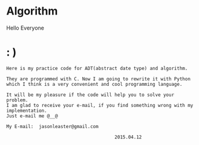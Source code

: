 Algorithm
=========

Hello Everyone 
# : )

    Here is my practice code for ADT(abstract date type) and algorithm.

    They are programmed with C. Now I am going to rewrite it with Python
    which I think is a very convenient and cool programming language.

    It will be my pleasure if the code will help you to solve your problem.
    I am glad to receive your e-mail, if you find something wrong with my implementation. 
    Just e-mail me @__@

    My E-mail:  jasonleaster@gmail.com

                                            2015.04.12
